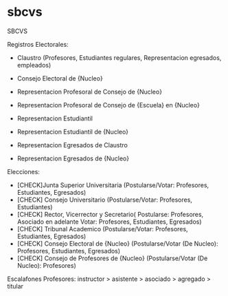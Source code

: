 sbcvs
=====

SBCVS

Registros Electorales:

- Claustro (Profesores, Estudiantes regulares, Representacion egresados, empleados)

- Consejo Electoral de {Nucleo}

- Representacion Profesoral de Consejo de {Nucleo}

- Representacion Profesoral de Consejo de {Escuela} en {Nucleo}

- Representacion Estudiantil

- Representacion Estudiantil de {Nucleo}

- Representacion Egresados de Claustro

- Representacion Egresados de {Nucleo}

Elecciones:

- [CHECK]Junta Superior Universitaria (Postularse/Votar: Profesores, Estudiantes, Egresados)
- [CHECK] Consejo Universitario (Postularse/Votar: Profesores, Estudiantes)
- [CHECK] Rector, Vicerrector y Secretario(
	Postularse: Profesores, Asociado en adelante
	Votar: Profesores, Estudiantes, Egresados)
- [CHECK] Tribunal Academico (Postularse/Votar: Profesores, Estudiantes, Egresados)
- [CHECK] Consejo Electoral de {Nucleo} (Postularse/Votar (De Nucleo): Profesores, Estudiantes, Egresados)
- [CHECK] Consejo de Profesores de {Nucleo}	(Postularse/Votar (De Nucleo): Profesores)

Escalafones Profesores: instructor > asistente > asociado > agregado > titular


